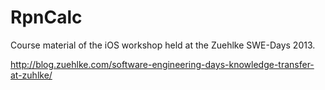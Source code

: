 RpnCalc
=======

Course material of the iOS workshop held at the Zuehlke SWE-Days 2013.

http://blog.zuehlke.com/software-engineering-days-knowledge-transfer-at-zuhlke/

